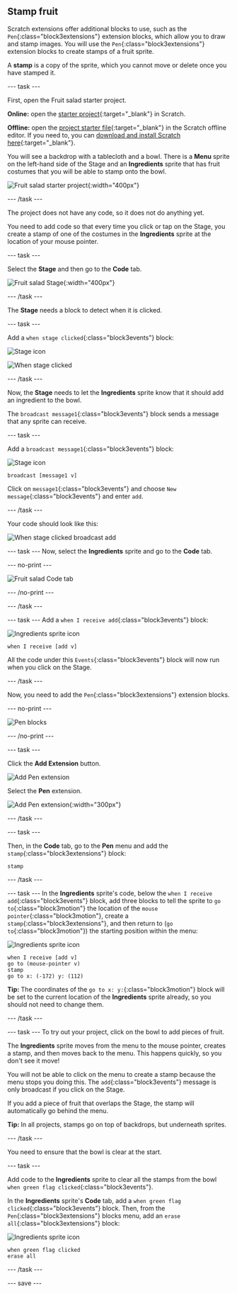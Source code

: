 ## Stamp fruit
Scratch extensions offer additional blocks to use, such as the `Pen`{:class="block3extensions"} extension blocks, which allow you to draw and stamp images. You will use the `Pen`{:class="block3extensions"} extension blocks to create stamps of a fruit sprite.

A **stamp** is a copy of the sprite, which you cannot move or delete once you have stamped it.

--- task ---

First, open the Fruit salad starter project.  

**Online:** open the [starter project](http://rpf.io/fruit-salad-on){:target="_blank"} in Scratch.

**Offline:** open the [project starter file](http://rpf.io/p/en/fruit-salad-go){:target="_blank"} in the Scratch offline editor. If you need to, you can [download and install Scratch here](https://scratch.mit.edu/download){:target="_blank"}.

You will see a backdrop with a tablecloth and a bowl. There is a **Menu** sprite on the left-hand side of the Stage and an **Ingredients** sprite that has fruit costumes that you will be able to stamp onto the bowl.

![Fruit salad starter project](images/fruit-starter.png){:width="400px"}

--- /task ---

The project does not have any code, so it does not do anything yet.

You need to add code so that every time you click or tap on the Stage, you create a stamp of one of the costumes in the **Ingredients** sprite at the location of your mouse pointer.

--- task ---

Select the **Stage** and then go to the **Code** tab.

![Fruit salad Stage](images/fruit-stage-code.png){:width="400px"}

--- /task ---

The **Stage** needs a block to detect when it is clicked.

--- task ---

Add a `when stage clicked`{:class="block3events"} block:

![Stage icon](images/StageIcon.png)


![When stage clicked](images/when-stage-clicked.png)

--- /task ---


Now, the **Stage** needs to let the **Ingredients** sprite know that it should add an ingredient to the bowl.

The `broadcast message1`{:class="block3events"} block sends a message that any sprite can receive.


--- task ---

Add a `broadcast message1`{:class="block3events"} block:


![Stage icon](images/StageIcon.png)


```blocks3
broadcast [message1 v]
```


Click on `message1`{:class="block3events"} and choose `New message`{:class="block3events"} and enter `add`.

--- /task ---

Your code should look like this:

![When stage clicked broadcast add](images/when-stage-clicked-broadcast.png)


--- task ---
Now, select the **Ingredients** sprite and go to the **Code** tab.

--- no-print ---

![Fruit salad Code tab](images/fruit-code-tab.gif)

--- /no-print ---

--- /task ---

--- task ---
Add a `when I receive add`{:class="block3events"} block:

![Ingredients sprite icon](images/ingredientsSpriteIcon.png)


```blocks3
when I receive [add v]
```

All the code under this `Events`{:class="block3events"} block will now run when you click on the Stage.

--- /task ---

Now, you need to add the `Pen`{:class="block3extensions"} extension blocks.

--- no-print ---

![Pen blocks](images/fruit-pen-tool.gif)

--- /no-print ---

--- task ---

Click the **Add Extension** button.


![Add Pen extension](images/fruit-pen-extension.png)

Select the **Pen** extension.

![Add Pen extension](images/fruit-pen-extension2.png){:width="300px"}

--- /task ---

--- task ---


Then, in the **Code** tab, go to the **Pen** menu and add the `stamp`{:class="block3extensions"} block:

```blocks3
stamp
```
 --- /task ---

--- task ---
In the **Ingredients** sprite's code, below the `when I receive add`{:class="block3events"} block, add three blocks to tell the sprite to `go to`{:class="block3motion"} the location of the `mouse pointer`{:class="block3motion"}, create a `stamp`{:class="block3extensions"}, and then return to (`go to`{:class="block3motion"}) the starting position within the menu:

![Ingredients sprite icon](images/ingredientsSpriteIcon.png)


```blocks3
when I receive [add v]
go to (mouse-pointer v)
stamp
go to x: (-172) y: (112)
```

**Tip:** The coordinates of the `go to x: y:`{:class="block3motion"} block will be set to the current location of the **Ingredients** sprite already, so you should not need to change them.

--- /task ---

--- task ---
To try out your project, click on the bowl to add pieces of fruit.

The **Ingredients** sprite moves from the menu to the mouse pointer, creates a stamp, and then moves back to the menu. This happens quickly, so you don't see it move!

You will not be able to click on the menu to create a stamp because the menu stops you doing this. The `add`{:class="block3events"} message is only broadcast if you click on the Stage.

If you add a piece of fruit that overlaps the Stage, the stamp will automatically go behind the menu.

**Tip:** In all projects, stamps go on top of backdrops, but underneath sprites.

--- /task ---

You need to ensure that the bowl is clear at the start.

--- task ---

Add code to the **Ingredients** sprite to clear all the stamps from the bowl `when green flag clicked`{:class="block3events"}.

In the **Ingredients** sprite's **Code** tab, add a `when green flag clicked`{:class="block3events"} block. Then, from the `Pen`{:class="block3extensions"} blocks menu, add an `erase all`{:class="block3extensions"} block:


![Ingredients sprite icon](images/ingredientsSpriteIcon.png)

```blocks3
when green flag clicked
erase all
```
--- /task ---

--- save ---
